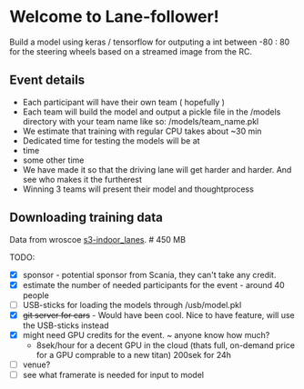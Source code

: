 # Welcome to Lane-follower!
Build a model using keras / tensorflow for outputing a int between -80 : 80 for the steering wheels 
based on a streamed image from the RC.

## Event details
* Each participant will have their own team ( hopefully )
* Each team will build the model and output a pickle file in the /models directory with your team name like so: /models/team_name.pkl
* We estimate that training with regular CPU takes about ~30 min
* Dedicated time for testing the models will be at
 * time
 * some other time
* We have made it so that the driving lane will get harder and harder. And see who makes it the furtherest
* Winning 3 teams will present their model and thoughtprocess

## Downloading training data
Data from wroscoe [s3-indoor_lanes](https://s3.amazonaws.com/donkey_resources/indoor_lanes.pkl). # 450 MB

TODO:
- [x] sponsor - potential sponsor from Scania, they can't take any credit.
- [x] estimate the number of needed participants for the event - around 40 people
- [ ] USB-sticks for loading the models through /usb/model.pkl 
- [x] ~~git server for cars~~ - Would have been cool. Nice to have
  feature, will use the USB-sticks instead
- [x] might need GPU credits for the event. ~ anyone know how much?
  - 8sek/hour for a decent GPU in the cloud (thats full, on-demand price for a GPU comprable to a new titan) 200sek for 24h
- [ ] venue?
- [ ] see what framerate is needed for input to model
